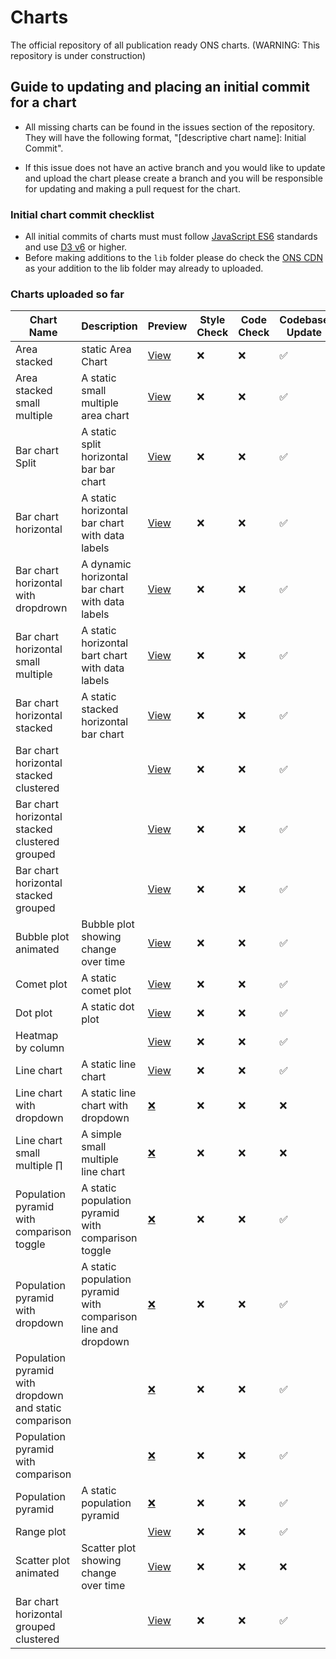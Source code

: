 # Charts

The official repository of all publication ready ONS charts. (WARNING: This repository is under construction)

## Guide to updating and placing an initial commit for a chart

- All missing charts can be found in the issues section of the repository. They will have the following format, "[descriptive chart name]: Initial Commit".

- If this issue does not have an active branch and you would like to update and upload the chart please create a branch and you will be responsible for updating and making a pull request for the chart.

### Initial chart commit checklist

- All initial commits of charts must must follow [JavaScript ES6](https://www.w3schools.com/js/js_es6.asp) standards and use [D3 v6](https://observablehq.com/@d3/d3v6-migration-guide) or higher.
- Before making additions to the `lib` folder please do check the [ONS CDN](https://github.com/ONSdigital/cdn.ons.gov.uk-vendor) as your addition to the lib folder may already to uploaded.

### Charts uploaded so far

| Chart Name                                             | Description                                                   | Preview                                                                                    | Style Check | Code Check | Codebase Update |
| ------------------------------------------------------ | ------------------------------------------------------------- | ------------------------------------------------------------------------------------------ | ----------- | ---------- | --------------- |
| Area stacked                                           | static Area Chart                                             | [View](https://onsvisual.github.io/Charts/stacked-area/)                                   | ❌           | ❌          | ✅               |
| Area stacked small multiple                            | A static small multiple area chart                            | [View](https://onsvisual.github.io/Charts/stacked-area-sm/)                                | ❌           | ❌          | ✅               |
| Bar chart Split                                        | A static split horizontal bar bar chart                       | [View](https://onsvisual.github.io/Charts/bar-chart-horizontal-split/)                     | ❌           | ❌          | ✅               |
| Bar chart horizontal                                   | A static horizontal bar chart with data labels                | [View](https://onsvisual.github.io/Charts/bar-chart-horizontal/)                           | ❌           | ❌          | ✅               |
| Bar chart horizontal with dropdrown                    | A dynamic horizontal bar chart with data labels               | [View](https://onsvisual.github.io/Charts/bar-chart-horizontal-with-dropdown/)             | ❌           | ❌          | ✅               |
| Bar chart horizontal small multiple                    | A static horizontal bart chart with data labels               | [View](https://onsvisual.github.io/Charts/bar-chart-horizontal-stacked-sm/)                | ❌           | ❌          | ✅               |
| Bar chart horizontal stacked                           | A static stacked horizontal bar chart                         | [View](https://onsvisual.github.io/Charts/bar-chart-horizontal-stacked-sm/)                | ❌           | ❌          | ✅               |
| Bar chart horizontal stacked clustered                 |                                                               | [View](https://onsvisual.github.io/Charts/bar-chart-horizontal-stacked-clustered/)         | ❌           | ❌          | ✅               |
| Bar chart horizontal stacked clustered grouped         |                                                               | [View](https://onsvisual.github.io/Charts/bar-chart-horizontal-stacked-clustered-grouped/) | ❌           | ❌          | ✅               |
| Bar chart horizontal stacked grouped                   |                                                               | [View](https://onsvisual.github.io/Charts/bar-chart-horizontal-stacked-grouped/)           | ❌           | ❌          | ✅               |
| Bubble plot animated                                   | Bubble plot showing change over time                          | [View](https://onsvisual.github.io/Charts/bubble-chart-animated)                           | ❌           | ❌          | ✅               |
| Comet plot                                             | A static comet plot                                           | [View](https://onsvisual.github.io/Charts/comet-plot/)                                     | ❌           | ❌          | ✅               |
| Dot plot                                               | A static dot plot                                             | [View](https://onsvisual.github.io/Charts/dot-plot/)                                       | ❌           | ❌          | ✅               |
| Heatmap by column                                      |                                                               | [View](https://onsvisual.github.io/Charts/heatmap/)                                        | ❌           | ❌          | ✅               |
| Line chart                                             | A static line chart                                           | [View](https://onsvisual.github.io/Charts/line-chart/)                                     | ❌           | ❌          | ✅               |
| Line chart with dropdown                               | A static line chart with dropdown                             | [❌]()                                                                                      | ❌           | ❌          | ❌               |
| Line chart small multiple       ∏                      | A simple small multiple line chart                            | [❌]()                                                                                      | ❌           | ❌          | ❌               |
| Population pyramid with comparison toggle              | A static population pyramid with comparison toggle            | [❌]()                                                                                      | ❌           | ❌          | ✅               |
| Population pyramid with dropdown                       | A static population pyramid with comparison line and dropdown | [❌]()                                                                                      | ❌           | ❌          | ✅               |
| Population pyramid with dropdown and static comparison |                                                               | [❌]()                                                                                      | ❌           | ❌          | ✅               |
| Population pyramid with comparison                     |                                                               | [❌]()                                                                                      | ❌           | ❌          | ✅               |
| Population pyramid                                     | A static population pyramid                                   | [❌]()                                                                                      | ❌           | ❌          | ✅               |
| Range plot                                             |                                                               | [View](https://onsvisual.github.io/Charts/range-plot/)                                     | ❌           | ❌          | ✅               |
| Scatter plot animated                                  | Scatter plot showing change over time                         | [View](https://onsvisual.github.io/Charts/scatter-plot-animated/)                          | ❌           | ❌          | ❌               |
| Bar chart horizontal grouped clustered                 |                                                               | [View](https://onsvisual.github.io/Charts/bar-chart-horizontal-grouped-clustered/)         | ❌           | ❌          | ✅               |